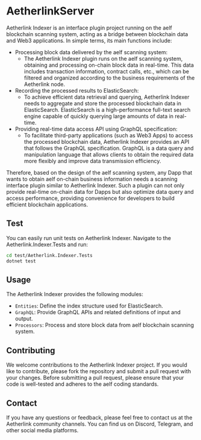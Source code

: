 # AetherlinkServer

Aetherlink Indexer is an interface plugin project running on the aelf blockchain scanning system, acting as a bridge between blockchain data and Web3 applications. In simple terms, its main functions include:

- Processing block data delivered by the aelf scanning system:
    - The Aetherlink Indexer plugin runs on the aelf scanning system, obtaining and processing on-chain block data in real-time. This data includes transaction information, contract calls, etc., which can be filtered and organized according to the business requirements of the Aetherlink node.
- Recording the processed results to ElasticSearch:
    - To achieve efficient data retrieval and querying, Aetherlink Indexer needs to aggregate and store the processed blockchain data in ElasticSearch. ElasticSearch is a high-performance full-text search engine capable of quickly querying large amounts of data in real-time.
- Providing real-time data access API using GraphQL specification:
    - To facilitate third-party applications (such as Web3 Apps) to access the processed blockchain data, Aetherlink Indexer provides an API that follows the GraphQL specification. GraphQL is a data query and manipulation language that allows clients to obtain the required data more flexibly and improve data transmission efficiency.

Therefore, based on the design of the aelf scanning system, any Dapp that wants to obtain aelf on-chain business information needs a scanning interface plugin similar to Aetherlink Indexer. Such a plugin can not only provide real-time on-chain data for Dapps but also optimize data query and access performance, providing convenience for developers to build efficient blockchain applications.

## Test

You can easily run unit tests on Aetherlink Indexer. Navigate to the Aetherlink.Indexer.Tests and run:

```Bash
cd test/Aetherlink.Indexer.Tests
dotnet test
```

## Usage

The Aetherlink Indexer provides the following modules:

- `Entities`: Define the index structure used for ElasticSearch.
- `GraphQL`: Provide GraphQL APIs and related definitions of input and output.
- `Processors`: Process and store block data from aelf blockchain scanning system.

## Contributing

We welcome contributions to the Aetherlink Indexer project. If you would like to contribute, please fork the repository and submit a pull request with your changes. Before submitting a pull request, please ensure that your code is well-tested and adheres to the aelf coding standards.

## Contact

If you have any questions or feedback, please feel free to contact us at the Aetherlink community channels. You can find us on Discord, Telegram, and other social media platforms.